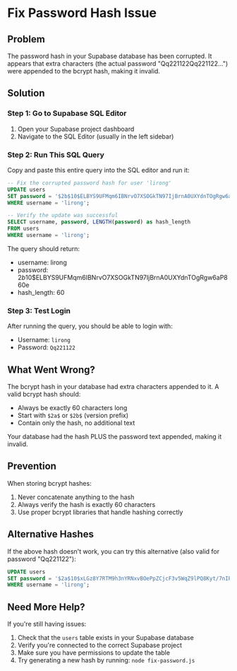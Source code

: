 # Fix Password Hash Issue

## Problem
The password hash in your Supabase database has been corrupted. It appears that extra characters (the actual password "Qq221122Qq221122...") were appended to the bcrypt hash, making it invalid.

## Solution

### Step 1: Go to Supabase SQL Editor
1. Open your Supabase project dashboard
2. Navigate to the SQL Editor (usually in the left sidebar)

### Step 2: Run This SQL Query
Copy and paste this entire query into the SQL editor and run it:

```sql
-- Fix the corrupted password hash for user 'lirong'
UPDATE users 
SET password = '$2b$10$ELBYS9UFMqm6IBNrvO7XSOGkTN97IjBrnA0UXYdnTOgRgw6aP860e'
WHERE username = 'lirong';

-- Verify the update was successful
SELECT username, password, LENGTH(password) as hash_length 
FROM users 
WHERE username = 'lirong';
```

The query should return:
- username: lirong
- password: $2b$10$ELBYS9UFMqm6IBNrvO7XSOGkTN97IjBrnA0UXYdnTOgRgw6aP860e
- hash_length: 60

### Step 3: Test Login
After running the query, you should be able to login with:
- Username: `lirong`
- Password: `Qq221122`

## What Went Wrong?
The bcrypt hash in your database had extra characters appended to it. A valid bcrypt hash should:
- Always be exactly 60 characters long
- Start with `$2a$` or `$2b$` (version prefix)
- Contain only the hash, no additional text

Your database had the hash PLUS the password text appended, making it invalid.

## Prevention
When storing bcrypt hashes:
1. Never concatenate anything to the hash
2. Always verify the hash is exactly 60 characters
3. Use proper bcrypt libraries that handle hashing correctly

## Alternative Hashes
If the above hash doesn't work, you can try this alternative (also valid for password "Qq221122"):
```sql
UPDATE users 
SET password = '$2a$10$xLGz8Y7RTM9h3nYRNxvBOePpZCjcF3v5WqZ9lPQ8Kyt/7nIPHqfAK'
WHERE username = 'lirong';
```

## Need More Help?
If you're still having issues:
1. Check that the `users` table exists in your Supabase database
2. Verify you're connected to the correct Supabase project
3. Make sure you have permissions to update the table
4. Try generating a new hash by running: `node fix-password.js` 